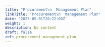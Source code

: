 ```yaml
---
title: "Procurement\n  Management Plan"
linkTitle: "Procurement\n  Management Plan"
date: '2025-05-01T20:22:00Z'
weight: 1
description: No content
draft: false
ref: procurement-management-plan
---
```


